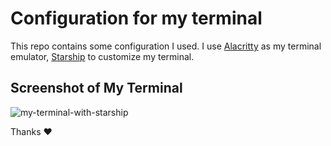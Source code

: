 # Configuration for my terminal

This repo contains some configuration I used. I use [Alacritty](https://github.com/alacritty/alacritty) as my terminal emulator, [Starship](https://starship.rs/) to customize my terminal.

## Screenshot of My Terminal
![my-terminal-with-starship](https://i.ibb.co/D8KSB3s/my-terminal.png)

Thanks ❤
